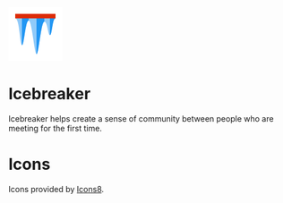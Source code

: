 ![Icicles hanging down](/img/icon.png)  
# Icebreaker
Icebreaker helps create a sense of community between people who are meeting for the first time.

# Icons
Icons provided by [Icons8](https://icons8.com).
